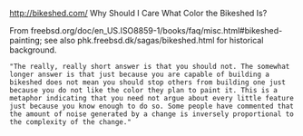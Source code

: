 http://bikeshed.com/
Why Should I Care What Color the Bikeshed Is?

From freebsd.org/doc/en_US.ISO8859-1/books/faq/misc.html#bikeshed-painting;
see also phk.freebsd.dk/sagas/bikeshed.html for historical background.

    "The really, really short answer is that you should not. The somewhat longer answer is that just because you are capable of building a bikeshed does not mean you should stop others from building one just because you do not like the color they plan to paint it. This is a metaphor indicating that you need not argue about every little feature just because you know enough to do so. Some people have commented that the amount of noise generated by a change is inversely proportional to the complexity of the change."

